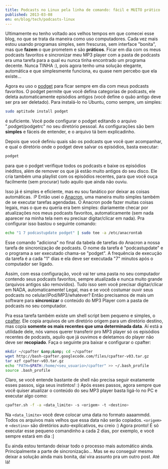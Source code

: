 ```yaml
---
title: Podcasts no Linux pela linha de comando: fácil e MUITO prático
published: 2013-03-08
en: en/blog/tech/podcasts-linux
---
```


Ultimamente eu tenho voltado aos velhos tempos em que comecei esse blog, no que se trata da maneira como uso computadores.
Cada vez mais estou usando programas simples, sem frescuras, sem interface "bonita", mas que **fazem** o que prometem e são **práticos**.
Ficar em dia com os meus podcasts favoritos e sincronizar meu MP3 player com a pasta de podcasts era uma tarefa para a qual eu nunca tinha encontrado um programa decente.
Nunca TINHA :), pois agora tenho uma solução elegante, automática e que simplesmente funciona, eu quase nem percebo que ela existe...

Agora eu uso o [podget][1] para ficar sempre em dia com meus podcasts favoritos.
O podget permite que você defina categorias de podcasts,
ele deleta automaticamente episódios antigos (você define o quão antigo deve ser pra ser deletado).
Para instalá-lo no Ubuntu, como sempre, um simples:

```bash
sudo aptitude install podget
```

é suficiente. Você pode configurar o podget editando o arquivo ".podget/podgetrc" no seu diretório pessoal.
As configurações são bem **simples** e fáceis de entender, e o arquivo tá bem explicadinho.

<!--more-->

Depois que você definiu quais são os podcasts que você quer acompanhar, e qual o diretório onde o podget deve salvar os episódios, basta executar:

```bash
podget
```

para que o podget verifique todos os podcasts e baixe os episódios inéditos, além de remover os que já estão muito antigos do seu disco.
Ele cria também uma playlist com os episódios recentes, para que você ouça facilmente (sem procurar) tudo aquilo que ainda não ouviu.

Isso já é simples e eficiente, mas eu sou fanático por deixar as coisas automáticas. :P
Então usei o [Anacron][3], uma maneira muito simples também de se executar tarefas agendadas.
O Anacron pode fazer muitas coisas legais, mas o que eu queria era bem simples:
diariamente checar por atualizações nos meus podcasts favoritos, automaticamente (sem nada aparecer na minha tela nem eu precisar digitar/clicar em nada).
Pra configurar isso bastou o seguinte comando:

```bash
echo "1 7 podcastupdate podget" | sudo tee -a /etc/anacrontab
```

Esse comando "adiciona" no final da tabela de tarefas do Anacron a nossa tarefa de sincronização de podcasts.
O nome da tarefa é "podcastupdate" e o programa a ser executado chama-se "podget".
A frequência de execução da tarefa é a cada "1" dias e ela deve ser executada "7" minutos após o computador ser ligado.

Assim, com essa configuração, você vai ter uma pasta no seu computador contendo seus podcasts favoritos, sempre atualizada e nunca muito grande (arquivos antigos são removidos).
Tudo isso sem você precisar digitar/clicar em NADA, automaticamente!
Legal, mas e se você costumar ouvir seus podcasts no celular/iPod/MP3/whatever?
Então precisamos de mais um software para **sincronizar** o conteúdo do MP3 Player com a pasta de podcasts no seu computador.

Pra essa tarefa também existe um shell script bem pequeno e simples, o [cpafter][4].
Ele copia arquivos de um diretório origem para um diretório destino, mas copia **somente os mais recentes que uma determinada data**.
Aí está a utilidade dele, nós vamos querer transferir pro MP3 player só os episódios recentes de podcasts, aquilo que já ouvimos e deletamos do player não deve ser **recopiado**.
Faça o seguinte pra baixar e configurar o cpafter:

```bash
mkdir ~/cpafter &amp;&amp; cd ~/cpafter
wget http://bash-cpafter.googlecode.com/files/cpafter-v03.tar.gz
tar xzf cpafter-v03.tar.gz
echo "PATH=$PATH:/home/<seu_usuario>/cpafter" >> ~/.bash_profile
source .bash_profile
```

Claro, se você entende bastante de shell não precisa seguir exatamente esses passos, siga seus instintos! :)
Após esses passos, agora sempre que você quiser atualizar o conteúdo do seu MP3 player basta ligá-lo no PC e executar algo como:

```bash
cpafter.sh -f -a <data_limite> -s <origem> -t <destino>
```

Na `<data_limite>` você deve colocar uma data no formato aaaammdd.
Todos os arquivos mais velhos que essa data não serão copiados. `<origem>` e `<destino>` são diretórios auto-explicativos, eu creio :)
Agora pronto! É só executar esse pequeno comandinho a cada 2 dias, por exemplo, e você sempre estará em dia :]

Eu ainda estou tentando deixar todo o processo mais automático ainda.
Principalmente a parte de sincronização...
Mas se eu conseguir mesmo deixar a solução ainda mais bonita, daí vira assunto pra um outro post. Até lá!

[1]: <http://sourceforge.net/projects/podget/>
[3]: <http://pt.wikipedia.org/wiki/Anacron>
[4]: <http://code.google.com/p/bash-cpafter/>
